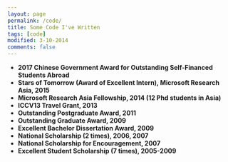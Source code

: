 ```yaml
---
layout: page
permalink: /code/
title: Some Code I've Written
tags: [code]
modified: 3-10-2014
comments: false
---
```


* **2017 Chinese Government Award for Outstanding Self-Financed Students Abroad**
* **Stars of Tomorrow (Award of Excellent Intern), Microsoft Research Asia, 2015**
* **Microsoft Research Asia Fellowship, 2014 (12 Phd students in Asia)**
* **ICCV13 Travel Grant, 2013**
* **Outstanding Postgraduate Award, 2011**
* **Outstanding Graduate Award, 2009**
* **Excellent Bachelor Dissertation Award, 2009**
* **National Scholarship (2 times), 2006, 2007**
* **National Scholarship for Encouragement, 2007**
* **Excellent Student Scholarship (7 times), 2005-2009**

